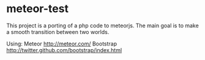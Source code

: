 meteor-test
===========

This project is a porting of a php code to meteorjs.
The main goal is to make a smooth transition between two worlds.

Using:
Meteor http://meteor.com/
Bootstrap http://twitter.github.com/bootstrap/index.html
